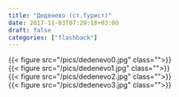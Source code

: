 ```yaml
---
title: "Деденево (ст.Турист)"
date: 2017-11-03T07:29:18+03:00
draft: false
categories: ["flashback"]
---
```

<div class="row">
  <div class="col-sm-6">
    {{< figure src="/pics/dedenevo0.jpg" class="">}}
  </div>
  <div class="col-sm-6">
    {{< figure src="/pics/dedenevo1.jpg" class="">}}
  </div>
</div>
<!--more-->
<div class="row">
  <div class="col-sm-6">
    {{< figure src="/pics/dedenevo2.jpg" class="">}}
  </div>
  <div class="col-sm-6">
    {{< figure src="/pics/dedenevo3.jpg" class="">}}
  </div>
</div>
